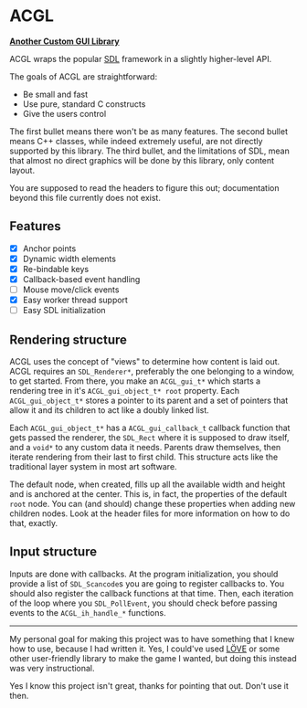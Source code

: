 # ACGL
[**Another Custom GUI Library**](https://github.com/p0lyw0lf/ACGL)

ACGL wraps the popular [SDL](https://www.libsdl.org/) framework in a slightly 
higher-level API.

The goals of ACGL are straightforward:
* Be small and fast
* Use pure, standard C constructs
* Give the users control

The first bullet means there won't be as many features. The second bullet means 
C++ classes, while indeed extremely useful, are not directly supported by this 
library. The third bullet, and the limitations of SDL, mean that almost no 
direct graphics will be done by this library, only content layout.

You are supposed to read the headers to figure this out; documentation beyond 
this file currently does not exist.

## Features

- [x] Anchor points
- [x] Dynamic width elements
- [x] Re-bindable keys
- [x] Callback-based event handling
- [ ] Mouse move/click events
- [x] Easy worker thread support
- [ ] Easy SDL initialization

## Rendering structure

ACGL uses the concept of "views" to determine how content is laid out. ACGL 
requires an `SDL_Renderer*`, preferably the one belonging to a window, to get 
started. From there, you make an `ACGL_gui_t*` which starts a rendering tree in 
it's `ACGL_gui_object_t* root` property. Each `ACGL_gui_object_t*` stores a 
pointer to its parent and a set of pointers that allow it and its children to 
act like a doubly linked list.

Each `ACGL_gui_object_t*` has a `ACGL_gui_callback_t` callback function that 
gets passed the renderer, the `SDL_Rect` where it is supposed to draw itself, 
and a `void*` to any custom data it needs. Parents draw themselves, then 
iterate rendering from their last to first child. This structure acts like the 
traditional layer system in most art software.

The default node, when created, fills up all the available width and height and 
is anchored at the center. This is, in fact, the properties of the default 
`root` node. You can (and should) change these properties when adding new 
children nodes. Look at the header files for more information on how to do 
that, exactly.

## Input structure

Inputs are done with callbacks. At the program initialization, you should 
provide a list of `SDL_Scancode`s you are going to register callbacks to. You 
should also register the callback functions at that time. Then, each iteration 
of the loop where you `SDL_PollEvent`, you should check before passing events 
to the `ACGL_ih_handle_*` functions.

-----

My personal goal for making this project was to have something that I knew how 
to use, because I had written it. Yes, I could've used [LÖVE](https://love2d.org/) 
or some other user-friendly library to make the game I wanted, but doing this 
instead was very instructional.

Yes I know this project isn't great, thanks for pointing that out. Don't use it 
then.
